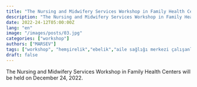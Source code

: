 ```yaml
---
title: "The Nursing and Midwifery Services Workshop in Family Health Centers"
description: "The Nursing and Midwifery Services Workshop in Family Health Centers"
date: 2022-24-12T05:00:00Z
lang: "en"
image: "/images/posts/03.jpg"
categories: ["workshop"]
authors: ["MARSEV"]
tags: ["workshop", "hemşirelik","ebelik","aile sağlığı merkezi çalışanları"]
draft: false
---
```


The Nursing and Midwifery Services Workshop in Family Health Centers will be held on December 24, 2022.